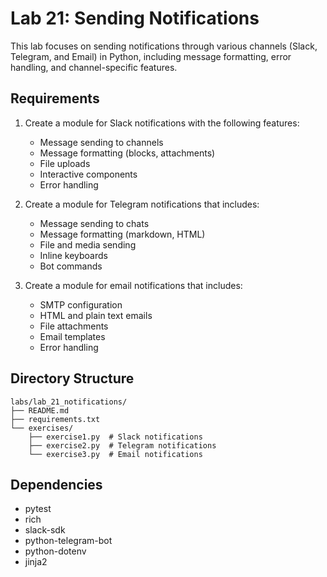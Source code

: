 # Lab 21: Sending Notifications

This lab focuses on sending notifications through various channels (Slack, Telegram, and Email) in Python, including message formatting, error handling, and channel-specific features.

## Requirements

1. Create a module for Slack notifications with the following features:
   - Message sending to channels
   - Message formatting (blocks, attachments)
   - File uploads
   - Interactive components
   - Error handling

2. Create a module for Telegram notifications that includes:
   - Message sending to chats
   - Message formatting (markdown, HTML)
   - File and media sending
   - Inline keyboards
   - Bot commands

3. Create a module for email notifications that includes:
   - SMTP configuration
   - HTML and plain text emails
   - File attachments
   - Email templates
   - Error handling

## Directory Structure

```
labs/lab_21_notifications/
├── README.md
├── requirements.txt
└── exercises/
    ├── exercise1.py  # Slack notifications
    ├── exercise2.py  # Telegram notifications
    └── exercise3.py  # Email notifications
```

## Dependencies

- pytest
- rich
- slack-sdk
- python-telegram-bot
- python-dotenv
- jinja2 